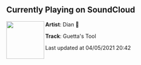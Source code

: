 ## Currently Playing on SoundCloud

[<img align="left" width="100" src="https://i1.sndcdn.com/artworks-knNlbB05SV7LOxMW-5U1ESw-t500x500.jpg">](https://soundcloud.com/dianpty/guettas-tool?in=dianpty/sets/bloom)

**Artist**: Dian 🌹 

**Track**: Guetta's Tool

Last updated at 04/05/2021 20:42

